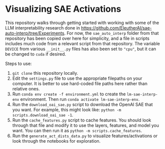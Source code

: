 # Visualizing SAE Activations

This repository walks through getting started with working with some of the LLM interpretability research done in https://github.com/EleutherAI/sae-auto-interp/tree/Experiments. For now, the `sae_auto_interp` folder from that repository has been copied over here for simplicity, and a file in scripts includes much code from a relevant script from that repository. The variable `DEVICE` from various `__init__.py` files has also been set to `"cpu"`, but it can be changed to `cuda` if desired. 

Steps to use:
1. `git clone` this repository locally.
2. Edit the `settings.py` file to use the appropriate filepaths on your computer. It is better to use hard-coded file paths here rather than relative ones.
3. Run `conda env create -f environment.yml` to create the `lm-sae-interp-env` environment. Then run `conda activate lm-sae-interp-env`.
4. Run the `download_oai_sae.py` script to download the OpenAI SAE that you want. For example, this might look like:
`python -m scripts.download_oai_sae -1`.
5. Run the `cache_features.py` script to cache features. You should look through that file and modify it to use the layers, features, and model you want. You can then run it as `python -m scripts.cache_features`.
6. Run the `generate_act_dists_data.py` to visualize features/activations or look through the notebooks for exploration.
